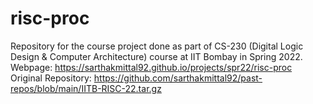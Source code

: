 # risc-proc

Repository for the course project done as part of CS-230 (Digital Logic Design & Computer Architecture) course at IIT Bombay in Spring 2022.  
Webpage: https://sarthakmittal92.github.io/projects/spr22/risc-proc  
Original Repository: https://github.com/sarthakmittal92/past-repos/blob/main/IITB-RISC-22.tar.gz
